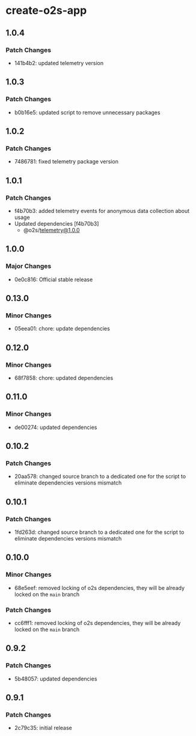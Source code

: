 # create-o2s-app

## 1.0.4

### Patch Changes

- 141b4b2: updated telemetry version

## 1.0.3

### Patch Changes

- b0b16e5: updated script to remove unnecessary packages

## 1.0.2

### Patch Changes

- 7486781: fixed telemetry package version

## 1.0.1

### Patch Changes

- f4b70b3: added telemetry events for anonymous data collection about usage
- Updated dependencies [f4b70b3]
    - @o2s/telemetry@1.0.0

## 1.0.0

### Major Changes

- 0e0c816: Official stable release

## 0.13.0

### Minor Changes

- 05eea01: chore: update dependencies

## 0.12.0

### Minor Changes

- 68f7858: chore: updated dependencies

## 0.11.0

### Minor Changes

- de00274: updated dependencies

## 0.10.2

### Patch Changes

- 20aa578: changed source branch to a dedicated one for the script to eliminate dependencies versions mismatch

## 0.10.1

### Patch Changes

- 1fd263d: changed source branch to a dedicated one for the script to eliminate dependencies versions mismatch

## 0.10.0

### Minor Changes

- 68e5eef: removed locking of o2s dependencies, they will be already locked on the `main` branch

### Patch Changes

- cc6fff1: removed locking of o2s dependencies, they will be already locked on the `main` branch

## 0.9.2

### Patch Changes

- 5b48057: updated dependencies

## 0.9.1

### Patch Changes

- 2c79c35: initial release
